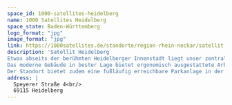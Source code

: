 ```yaml
---
space_id: 1000-satellites-heidelberg
name: 1000 Satellites Heidelberg
space_state: Baden-Württemberg
logo_format: "jpg"
image_format: "jpg"
link: https://1000satellites.de/standorte/region-rhein-neckar/satellit-heidelberg/
description: 'Satellit Heidelberg
Etwas abseits der berühmten Heidelberger Innenstadt liegt unser zentraler Satellit Heidelberg in der Bahnstadt, Europas größter Passivhaussiedlung. Heidelberg ist nicht nur für seine malerische Altstadt bekannt, sondern auch für seine renommierten Universitäten, Forschungsinstitute und eine vielfältige Unternehmenslandschaft, die von Start-ups bis hin zu globalen Unternehmen reicht. Unser Standort ist fußläufig nur wenige Minuten vom Heidelberger Hauptbahnhof entfernt und somit hervorragend an den öffentlichen Nahverkehr angebunden, wobei auch Parkplätze zur Verfügung stehen.
Das moderne Gebäude in bester Lage bietet ergonomisch ausgestattete Arbeitsplätze und genügend Raum für produktives Arbeiten. Von modernen Teambüros bis hin zu großzügigen Büroflächen bieten der Standort flexible Lösungen, die sich perfekt an deine Anforderungen anpassen. Besonders hervorzuheben ist der Innovation Space, der als Veranstaltungsraum für Workshops, hybride Meetings oder Vorträge genutzt werden kann.
Der Standort bietet zudem eine fußläufig erreichbare Parkanlage in der Bahnstadt, die sich ideal für entspannte Pausen und Erholung eignet.'
address: |
  Speyerer Straße 4<br/>
  69115 Heidelberg
---
```

